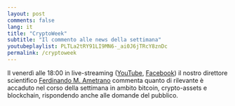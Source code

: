 ```yaml
---
layout: post
comments: false
lang: it
title: "CryptoWeek"
subtitle: "Il commento alle news della settimana" 
youtubeplaylist: PLTLa2tRY91LI9MN6-_ai0J6jTRcY8znDc
permalink: /cryptoweek
---
```


Il venerdì alle 18:00 in live-streaming
([YouTube](https://www.youtube.com/watch?v=6SVoSmLxNhM&list=PLTLa2tRY91LI9MN6-_ai0J6jTRcY8znDc),
[Facebook](https://www.facebook.com/DigitalGoldInstitute))
il nostro direttore scientifico [Ferdinando M. Ametrano](https://www.ametrano.net)
commenta quanto di rilevante è accaduto nel corso della settimana
in ambito bitcoin, crypto-assets e blockchain,
rispondendo anche alle domande del pubblico.

<div id='buzzsprout-large-player-1686991'></div><script type='text/javascript' charset='utf-8' src='https://www.buzzsprout.com/1686991.js?container_id=buzzsprout-large-player-1686991&player=large'></script>
